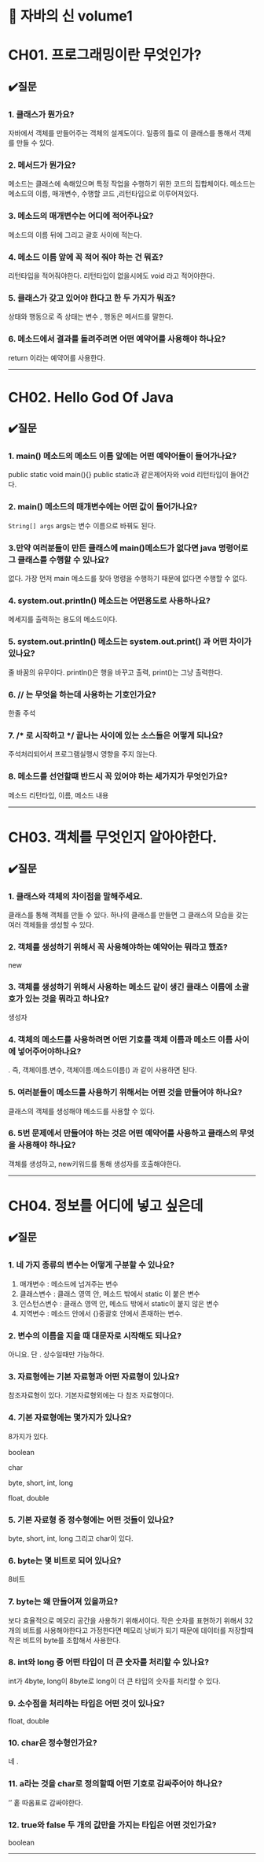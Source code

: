 # 📌 자바의 신 volume1 
# CH01. 프로그래밍이란 무엇인가?

## ✔️질문
### 1. 클래스가 뭔가요?

자바에서 객체를 만들어주는 객체의 설계도이다. 일종의 틀로 이 클래스를 통해서 객체를 만들 수 있다.

### 2. 메서드가 뭔가요?

메소드는 클래스에 속해있으며 특정 작업을 수행하기 위한 코드의 집합체이다.
메소드는 메소드의 이름, 매개변수, 수행할 코드 ,리턴타입으로 이루어져있다.

### 3. 메소드의 매개변수는 어디에 적어주나요?

메소드의 이름 뒤에 그리고 괄호 사이에 적는다.

### 4. 메소드 이름 앞에 꼭 적어 줘야 하는 건 뭐죠?

리턴타입을 적어줘야한다. 리턴타입이 없을시에도 void 라고 적어야한다.

### 5. 클래스가 갖고 있어야 한다고 한 두 가지가 뭐죠?

상태와 행동으로 즉 상태는 변수 , 행동은 메서드를 말한다.

### 6. 메소드에서 결과를 돌려주려면 어떤 예약어를 사용해야 하나요?

return 이라는 예약어를 사용한다.



---

# CH02. Hello God Of Java

## ✔️질문

### 1. **main()  메소드의 메소드 이름 앞에는 어떤 예약어들이 들어가나요?**

public static void main(){} public static과 같은제어자와 void 리턴타입이 들어간다.

### 2. main() 메소드의 매개변수에는 어떤 값이 들어가나요?

`String[] args` args는 변수 이름으로 바꿔도 된다.

### 3.만약 여러분들이 만든 클래스에 main()메소드가 없다면 java 명령어로 그 클래스를 수행할 수 있나요?

없다. 가장 먼저 main 메소드를 찾아 명령을 수행하기 때문에 없다면 수행할 수 없다.

### 4. system.out.println() 메소드는 어떤용도로 사용하나요?

메세지를 출력하는 용도의 메소드이다.

### 5. system.out.println() 메소드는  system.out.print() 과 어떤 차이가 있나요?

줄 바꿈의 유무이다. println()은 행을 바꾸고 출력, print()는 그냥 출력한다.

### 6. // 는 무엇을 하는데 사용하는 기호인가요?

한줄 주석

### 7.  /* 로 시작하고 */ 끝나는 사이에 있는 소스들은 어떻게 되나요?

주석처리되어서 프로그램실행시 영향을 주지 않는다.

### 8. 메소드를 선언할떄 반드시 꼭 있어야 하는 세가지가 무엇인가요?

메소드 리턴타입, 이름, 메소드 내용

---

# CH03. 객체를 무엇인지 알아야한다.

## ✔️질문

### 1.  클래스와 객체의 차이점을 말해주세요.

클래스를 통해 객체를 만들 수 있다.
하나의 클래스를 만들면 그 클래스의 모습을 갖는 여러 객체들을 생성할 수 있다.

### 2. 객체를 생성하기 위해서 꼭 사용해야하는 예약어는 뭐라고 했죠?

new

### 3. 객체를 생성하기 위해서 사용하는 메소드 같이 생긴 클래스 이름에 소괄호가 있는 것을 뭐라고 하나요?

생성자

### 4. 객체의 메소드를 사용하려면 어떤 기호를 객체 이름과 메소드 이름 사이에 넣어주어야하나요?

. 즉, 객체이름.변수, 객체이름.메소드이름() 과 같이 사용하면 된다.

### 5. 여러분들이 메소드를 사용하기 위해서는 어떤 것을 만들어야 하나요?

클래스의 객체를 생성해야 메소드를 사용할 수 있다.

### 6. 5번 문제에서 만들어야 하는 것은 어떤 예약어를 사용하고 클래스의 무엇을 사용해야 하나요?

객체를 생성하고, new키워드를 통해 생성자를 호출해야한다.


---


# CH04. 정보를 어디에 넣고 싶은데

## ✔️질문

### 1. 네 가지 종류의 변수는 어떻게 구분할 수 있나요?

1. 매개변수 : 메소드에 넘겨주는 변수
2. 클래스변수  : 클래스 영역 안, 메소드 밖에서 static 이 붙은 변수
3. 인스턴스변수  : 클래스 영역 안, 메소드 밖에서 static이 붙지 않은 변수
4. 지역변수 : 메소드 안에서 {}중괄호 안에서 존재하는 변수.

### 2. 변수의 이름을 지을 때 대문자로 시작해도 되나요?

아니요. 단 . 상수일때만 가능하다.

### 3. 자료형에는 기본 자료형과 어떤 자료형이 있나요?

참조자료형이 있다. 기본자료형외에는 다 참조 자료형이다.

### 4. 기본 자료형에는 몇가지가 있나요?

8가지가 있다.

boolean

char

byte, short, int, long

float, double

### 5. 기본 자료형 중 정수형에는 어떤 것들이 있나요?

byte, short, int, long 그리고 char이 있다.

### 6. byte는 몇 비트로 되어 있나요?

8비트

### 7. byte는 왜 만들어져 있을까요?

보다 효율적으로 메모리 공간을 사용하기 위해서이다. 작은 숫자를 표현하기 위해서 32개의 비트를 사용해야한다고 가정한다면 메모리 낭비가 되기 때문에 데이터를 저장할때 작은 비트의 byte를 조합해서 사용한다.

### 8. int와 long 중 어떤 타입이 더 큰 숫자를 처리할 수 있나요?

int가 4byte, long이 8byte로  long이 더 큰 타입의 숫자를 처리할 수 있다.

### 9. 소수점을 처리하는 타입은 어떤 것이 있나요?

float, double

### 10. char은 정수형인가요?

네 .

### 11. a라는 것을 char로 정의할때 어떤 기호로 감싸주어야 하나요?

‘’ 홑 따옴표로 감싸야한다.

### 12. true와 false 두 개의 값만을 가지는 타입은 어떤 것인가요?

boolean

---